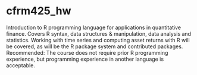 # cfrm425_hw
Introduction to R programming language for applications in quantitative finance. Covers R syntax, data structures & manipulation, data analysis and statistics. Working with time series and computing asset returns with R will be covered, as will be the R package system and contributed packages. Recommended: The course does not require prior R programming experience, but programming experience in another language is acceptable.
